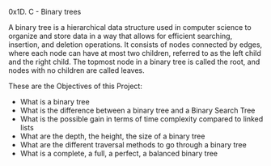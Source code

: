 0x1D. C - Binary trees

A binary tree is a hierarchical data structure used in computer science to organize and store data in a way that allows for efficient searching, insertion, and deletion operations. It consists of nodes connected by edges, where each node can have at most two children, referred to as the left child and the right child. The topmost node in a binary tree is called the root, and nodes with no children are called leaves.

These are the Objectives of this Project:
* What is a binary tree
* What is the difference between a binary tree and a Binary Search Tree
* What is the possible gain in terms of time complexity compared to linked lists
* What are the depth, the height, the size of a binary tree
* What are the different traversal methods to go through a binary tree
* What is a complete, a full, a perfect, a balanced binary tree
